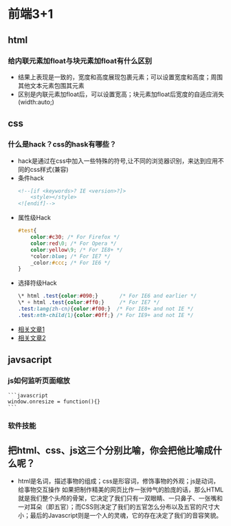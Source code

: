 # 前端3+1
## html
### 给内联元素加float与块元素加float有什么区别
  - 结果上表现是一致的，宽度和高度展现包裹元素；可以设置宽度和高度；周围其他文本元素包围其元素
  - 区别是内联元素加float后，可以设置宽高；块元素加float后宽度的自适应消失(width:auto;)
## css
### 什么是hack？css的hask有哪些？
  - hack是通过在css中加入一些特殊的符号,让不同的浏览器识别，来达到应用不同的css样式(兼容)
  - 条件hack
    ```html
    <!--[if <keywords>? IE <version>?]>
        <style></style>
    <![endif]-->
    ```
  - 属性级Hack
    ```css
    #test{
        color:#c30; /* For Firefox */
        color:red\0; /* For Opera */
        color:yellow\9; /* For IE8+ */
        *color:blue; /* For IE7 */
        _color:#ccc; /* For IE6 */
    }
    ```
  - 选择符级Hack
    ```css
    \* html .test{color:#090;}       /* For IE6 and earlier */
    \* + html .test{color:#ff0;}     /* For IE7 */
    .test:lang(zh-cn){color:#f00;}  /* For IE8+ and not IE */
    .test:nth-child(1){color:#0ff;} /* For IE9+ and not IE */
    ```
  - [相关文章1](https://blog.csdn.net/qq_31635733/article/details/81660897)
  - [相关文章2](https://blog.csdn.net/wexin_37276427/article/details/81738476)
## javsacript
### js如何监听页面缩放
    ```javascript
    window.onresize = function(){}
    ```
### 软件技能
## 把html、css、js这三个分别比喻，你会把他比喻成什么呢？
 - html是名词，描述事物的组成；css是形容词，修饰事物的外观；js是动词，  给事物交互操作
   如果把制作精美的网页比作一张帅气的脸庞的话，那么HTML就是我们整个头颅的骨架，它决定了我们只有一双眼睛、一只鼻子、一张嘴和一对耳朵（即五官）；而CSS则决定了我们的五官怎么分布以及五官的尺寸大小；最后的Javascript则是一个人的灵魂，它的存在决定了我们的音容笑貌。